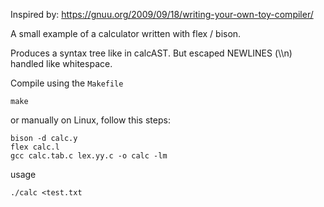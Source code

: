 Inspired by: https://gnuu.org/2009/09/18/writing-your-own-toy-compiler/

A small example of a calculator written with flex / bison.

Produces a syntax tree like in calcAST.
But escaped NEWLINES (\\\n) handled like whitespace.

Compile using the `Makefile` 

    make

or manually on Linux, follow this steps:

    bison -d calc.y
    flex calc.l
    gcc calc.tab.c lex.yy.c -o calc -lm

usage

    ./calc <test.txt
    
